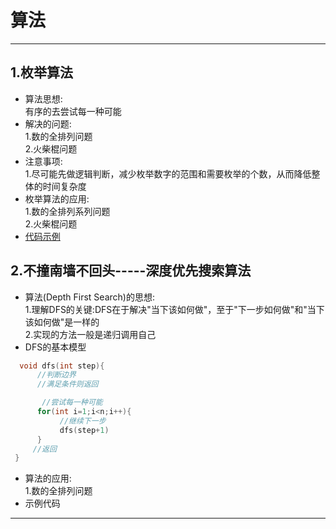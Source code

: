 # 算法
---
## 1.枚举算法
* 算法思想:  
  有序的去尝试每一种可能
* 解决的问题:  
  1.数的全排列问题  
  2.火柴棍问题
* 注意事项:  
  1.尽可能先做逻辑判断，减少枚举数字的范围和需要枚举的个数，从而降低整体的时间复杂度
* 枚举算法的应用:  
  1.数的全排列系列问题  
  2.火柴棍问题
* [代码示例](https://github.com/wangdamingll/JobLearn/tree/master/prepare/algorithm/code/enumeration)

## 2.不撞南墙不回头-----深度优先搜索算法
* 算法(Depth First Search)的思想:  
  1.理解DFS的关键:DFS在于解决"当下该如何做"，至于"下一步如何做"和"当下该如何做"是一样的  
  2.实现的方法一般是递归调用自己
* DFS的基本模型
```C++
  void dfs(int step){
      //判断边界
      //满足条件则返回

       //尝试每一种可能
      for(int i=1;i<n;i++){
           //继续下一步
           dfs(step+1)
      }
     //返回
 }
```
* 算法的应用:  
1.数的全排列问题
* 示例代码

---